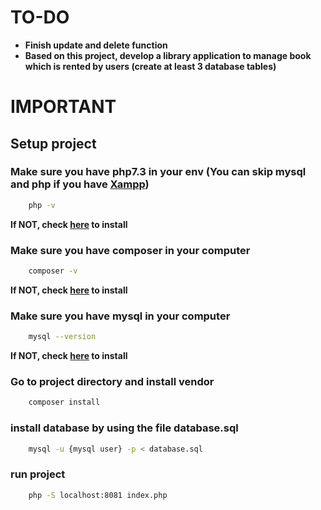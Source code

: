 # TO-DO
- **Finish update and delete function**
- **Based on this project, develop a library application to manage book which is rented by users (create at least 3 database tables)**


# IMPORTANT

## Setup project

### Make sure you have php7.3 in your env (You can skip mysql and php if you have [Xampp](https://www.apachefriends.org/index.html))
```sh
    php -v
```
**If NOT, check [here](https://www.php.net/manual/en/install.php) to install**

### Make sure you have composer in your computer
```sh
    composer -v
```
**If NOT, check [here](https://getcomposer.org/) to install**

### Make sure you have mysql in your computer
```sh
    mysql --version
```
**If NOT, check [here](https://dev.mysql.com/downloads/installer/) to install**

### Go to project directory and install vendor
```sh
    composer install
```

### install database by using the file database.sql
```sh
    mysql -u {mysql user} -p < database.sql
```

### run project
```sh
    php -S localhost:8081 index.php
```
